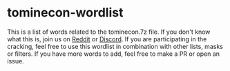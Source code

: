 # tominecon-wordlist
This is a list of words related to the tominecon.7z file.
If you don't know what this is, join us on [Reddit](https://www.reddit.com/r/tominecon/) or [Discord](https://discord.gg/SckkKGKC).
If you are participating in the cracking, feel free to use this wordlist in combination with other lists, masks or filters.
If you have more words to add, feel free to make a PR or open an issue.
